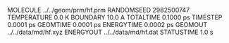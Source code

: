 MOLECULE    ../../geom/prm/hf.prm
RANDOMSEED             2982500747
TEMPERATURE                 0.0 K
BOUNDARY                   10.0 A
TOTALTIME               0.1000 ps
TIMESTEP                0.0001 ps
GEOMTIME                0.0001 ps
ENERGYTIME              0.0002 ps
GEOMOUT      ../../data/md/hf.xyz
ENERGYOUT    ../../data/md/hf.dat
STATUSTIME                  1.0 s
